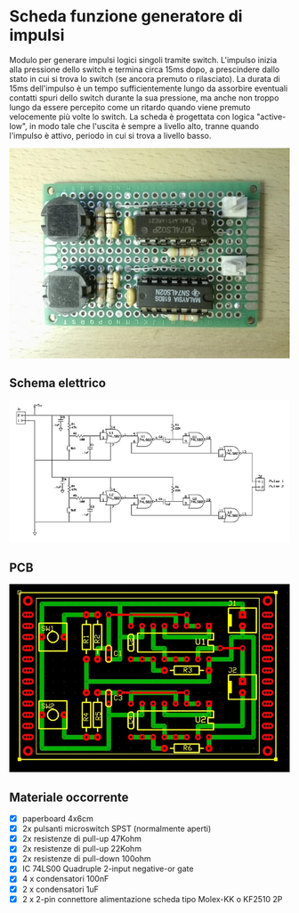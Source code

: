 # Scheda funzione generatore di impulsi
Modulo per generare impulsi logici singoli tramite switch.
L'impulso inizia alla pressione dello switch e termina circa 15ms dopo, a prescindere dallo stato in cui si trova lo switch (se ancora premuto o rilasciato).
La durata di 15ms dell'impulso è un tempo sufficientemente lungo da assorbire eventuali contatti spuri dello switch durante la sua pressione,
ma anche non troppo lungo da essere percepito come un ritardo quando viene premuto velocemente più volte lo switch.
La scheda è progettata con logica "active-low", in modo tale che l'uscita è sempre a livello alto, tranne quando l'impulso è attivo, periodo in cui si trova a livello basso.

![sf-built](sf-06_built.jpg)


## Schema elettrico
![sf-schematic](sf-06_sch.jpg)


## PCB
![sf-pcb](sf-06_pcb.jpg)


## Materiale occorrente
- [x] paperboard 4x6cm
- [x] 2x pulsanti microswitch SPST (normalmente aperti)
- [x] 2x resistenze di pull-up 47Kohm
- [x] 2x resistenze di pull-up 22Kohm
- [x] 2x resistenze di pull-down 100ohm
- [x] IC 74LS00 Quadruple 2-input negative-or gate
- [x] 4 x condensatori 100nF
- [x] 2 x condensatori 1uF
- [x] 2 x 2-pin connettore alimentazione scheda tipo Molex-KK o KF2510 2P